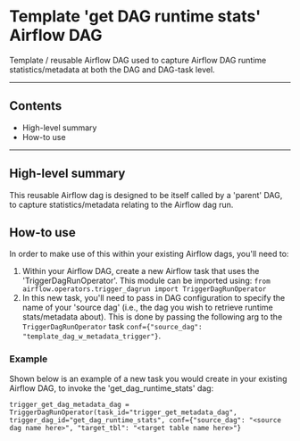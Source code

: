 # Template 'get DAG runtime stats' Airflow DAG

Template / reusable Airflow DAG used to capture Airflow DAG runtime statistics/metadata at both the DAG and DAG-task level.

---

## Contents

* High-level summary
* How-to use

---

## High-level summary

This reusable Airflow dag is designed to be itself called by a 'parent' DAG, to capture statistics/metadata relating to the Airflow dag run.

## How-to use

In order to make use of this within your existing Airflow dags, you'll need to:

1. Within your Airflow DAG, create a new Airflow task that uses the 'TriggerDagRunOperator'. This module can be imported using:
`from airflow.operators.trigger_dagrun import TriggerDagRunOperator`
2. In this new task, you'll need to pass in DAG configuration to specify the name of your 'source dag' (i.e., the dag you wish to retrieve runtime stats/metadata about). This is done by passing the following arg to the `TriggerDagRunOperator` task
`conf={"source_dag": "template_dag_w_metadata_trigger"}`.

### Example

Shown below is an example of a new task you would create in your existing Airflow DAG, to invoke the 'get_dag_runtime_stats' dag:

`trigger_get_dag_metadata_dag = TriggerDagRunOperator(task_id="trigger_get_metadata_dag", trigger_dag_id="get_dag_runtime_stats", conf={"source_dag": "<source dag name here>", "target_tbl": "<target table name here>"}`
